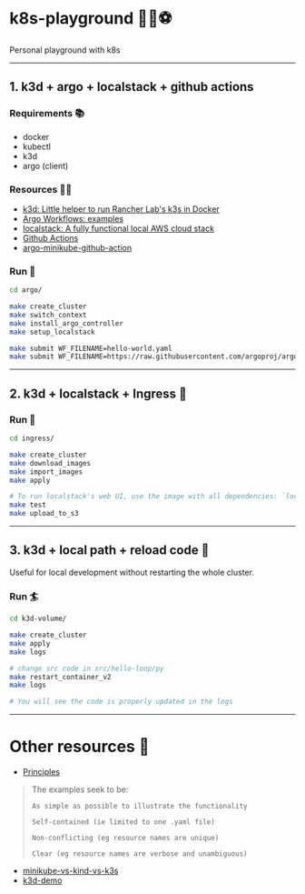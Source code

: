 # k8s-playground :game_die::bowling::soccer:

Personal playground with k8s

___

## 1. k3d + argo + localstack + github actions

### Requirements :books:

- docker
- kubectl
- k3d
- argo (client)

### Resources :technologist:

- [k3d: Little helper to run Rancher Lab's k3s in Docker](https://github.com/rancher/k3d)
- [Argo Workflows: examples](https://argoproj.github.io/argo/examples)
- [localstack: A fully functional local AWS cloud stack](https://github.com/localstack/localstack)
- [Github Actions](https://github.com/features/actions)
- [argo-minikube-github-action](https://github.com/katilp/argo-minikube-github-action)

### Run :running:

```bash
cd argo/

make create_cluster
make switch_context
make install_argo_controller
make setup_localstack

make submit WF_FILENAME=hello-world.yaml
make submit WF_FILENAME=https://raw.githubusercontent.com/argoproj/argo/a24bc944822c9f5eed92c0b5b07284d7992908fa/examples/dag-coinflip.yaml

```

___
## 2. k3d + localstack + Ingress :robot:

### Run :running:

```bash
cd ingress/

make create_cluster
make download_images
make import_images
make apply

# To run localstack's web UI, use the image with all dependencies: `localstack-full`.
make test
make upload_to_s3
```

___
## 3. k3d + local path + reload code :space_invader:

Useful for local development without restarting the whole cluster.

### Run :surfer: 
```bash
cd k3d-volume/

make create_cluster
make apply
make logs

# change src code in src/hello-loop/py
make restart_container_v2
make logs

# You will see the code is properly updated in the logs
```

___

# Other resources :book:


- [Principles](https://github.com/ContainerSolutions/kubernetes-examples)
> The examples seek to be:
>
>     As simple as possible to illustrate the functionality
>
>     Self-contained (ie limited to one .yaml file)
>
>     Non-conflicting (eg resource names are unique)
>
>     Clear (eg resource names are verbose and unambiguous)
- [minikube-vs-kind-vs-k3s](https://brennerm.github.io/posts/minikube-vs-kind-vs-k3s.html)
- [k3d-demo](https://github.com/iwilltry42/k3d-demo)
